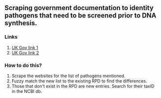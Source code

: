 ## Scraping government documentation to identity pathogens that need to be screened prior to DNA synthesis.

### Links
1. [UK Gov link 1](https://www.legislation.gov.uk/ukpga/2001/24/schedule/5#commentary-c19544061)
2. [UK Gov link 2](https://www.legislation.gov.uk/uksi/2008/944/schedule/1/made)

### How to do this?
1. Scrape the websites for the list of pathogens mentioned.
2. Fuzzy match the new list to the existing RPD to find the differences.
3. Those that don't exist in the RPD are new entries. Search for their taxID in the NCBI db.

